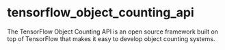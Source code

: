 # tensorflow_object_counting_api
The TensorFlow Object Counting API is an open source framework built on top of TensorFlow that makes it easy to develop object counting systems.
